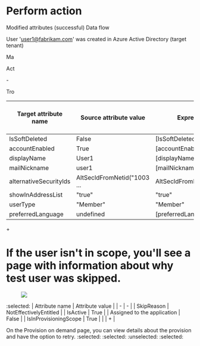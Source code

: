 <!-- PageNumber="X" -->


# Perform action

Modified attributes (successful) Data flow

User 'user1@fabrikam.com' was created in Azure Active Directory (target tenant)

Ma

Act

\-

Tro

| Target attribute name | Source attribute value | Expression | Original target attribute v ... | Modified target attribute value |
| - | - | - | - | - |
| IsSoftDeleted | False | [IsSoftDeleted] | | False |
| accountEnabled | True | [accountEnabled] | | True |
| displayName | User1 | [displayName] | | User1 |
| mailNickname | user1 | [mailNickname] | | user1 |
| alternativeSecuritylds | AltSecldFromNetid("1003 ... | AltSecldFromNetid([netid]) | | (1 values) |
| showInAddressList | "true" | "true" | | true |
| userType | "Member" | "Member" | | Member |
| preferredLanguage | undefined | [preferredLanguage] | | en-US |

\+


# If the user isn't in scope, you'll see a page with information about why test user was skipped.

<figure>

![](figures/0)

<!-- FigureContent="Hom Determine if user is in scope X a The User 'alice@fabrikam.com' will be skipped due to the following reasons: 1) This object is not assigned to the application. If you did not expect the object to be skipped, assign the object to the application or change your scoping filter to allow all users and groups to be in scope for provisioning. 2) This object does not have required entitlement for provisioning. If you did not expect the object to be skipped, update provisioning scope to 'Sync all users and groups' or assign the object to the application with entitlement of provisioning category Us A 1. Im This prop" -->

</figure>

 :selected:
| Attribute name | Attribute value |
| - | - |
| SkipReason | NotEffectivelyEntitled |
| IsActive | True |
| Assigned to the application | False |
| IsInProvisioningScope | True |
| | + |

On the Provision on demand page, you can view details about the provision and have the option to retry.
:selected: :selected: :unselected: :selected: